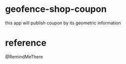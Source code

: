 # geofence-shop-coupon
this app will publish coupon by its geometric information

# reference
@RemindMeThere
